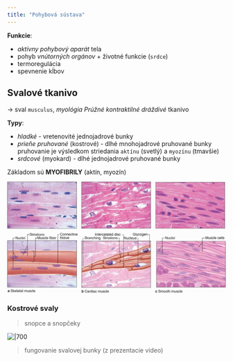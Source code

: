 ```yaml
---
title: "Pohybová sústava"
---
```


**Funkcie**:
- *aktívny pohybový aparát* tela
- pohyb *vnútorných orgánov* + životné funkcie (`srdce`)
- termoregulácia
- spevnenie kĺbov

## Svalové tkanivo 
-> sval `musculus`, *myológia*
*Prúžné kontraktilné dráždivé* tkanivo

**Typy**:
- *hladké* - vretenovité jednojadrové bunky
- *prieňe pruhované* (kostrové) - dlhé mnohojadrové pruhované bunky
	pruhovanie je výsledkom striedania `aktínu` (svetlý) a `myozínu` (tmavšie)
- *srdcové* (myokard) - dlhé jednojadrové pruhované bunky

Základom sú $\textbf{MYOFIBRILY}$ (aktín, myozín)

![|600](attachments/typy_svalov.png)

### Kostrové svaly
> snopce a snopčeky

![|700](attachments/kostový_sval_diagram.png)

> fungovanie svalovej bunky (z prezentacie video)